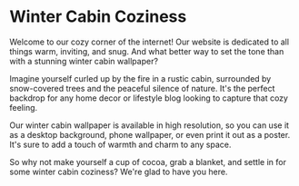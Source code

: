 <!--
Write me markdown content of website with wallpaper:

"A cozy winter cabin surrounded by snow-covered trees for a home decor or lifestyle blog"

The header of the page should not be copy of the text but rather a real content of the website which is using this wallpaper.
-->

<!--font:Cabin-->

# Winter Cabin Coziness

Welcome to our cozy corner of the internet! Our website is dedicated to all things warm, inviting, and snug. And what better way to set the tone than with a stunning winter cabin wallpaper?

Imagine yourself curled up by the fire in a rustic cabin, surrounded by snow-covered trees and the peaceful silence of nature. It's the perfect backdrop for any home decor or lifestyle blog looking to capture that cozy feeling.

Our winter cabin wallpaper is available in high resolution, so you can use it as a desktop background, phone wallpaper, or even print it out as a poster. It's sure to add a touch of warmth and charm to any space.

So why not make yourself a cup of cocoa, grab a blanket, and settle in for some winter cabin coziness? We're glad to have you here.

